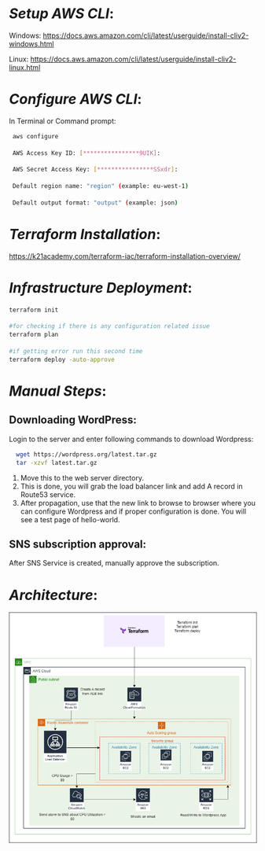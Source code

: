 # _**Setup AWS CLI**_:

Windows:
https://docs.aws.amazon.com/cli/latest/userguide/install-cliv2-windows.html

Linux:
https://docs.aws.amazon.com/cli/latest/userguide/install-cliv2-linux.html


# _**Configure AWS CLI**_:

In Terminal or Command prompt:


```bash
 aws configure
 
 AWS Access Key ID: [****************9UIK]:
 
 AWS Secret Access Key: [****************SSxdr]:
 
 Default region name: "region" (example: eu-west-1)
 
 Default output format: "output" (example: json)
```


# _**Terraform Installation**_:

https://k21academy.com/terraform-iac/terraform-installation-overview/


# _**Infrastructure Deployment**_:

```bash
terraform init

#for checking if there is any configuration related issue
terraform plan 

#if getting error run this second time
terraform deploy -auto-approve 
```


# _**Manual Steps**_:

## Downloading WordPress:

Login to the server and enter following commands to download Wordpress:

```bash
  wget https://wordpress.org/latest.tar.gz
  tar -xzvf latest.tar.gz
```

1. Move this to the web server directory. 
2. This is done, you will grab the load balancer link and add A record in Route53 service. 
3. After propagation, use that the new link to browse to browser where you can configure Wordpress and if proper configuration is done. You will see a test page of hello-world.

## SNS subscription approval:

After SNS Service is created, manually approve the subscription. 



# _**Architecture**_:

![App Screenshot](https://raw.githubusercontent.com/yaseenzafar/Terraform-AWS-Beanstalk/main/Terraform%20and%20AWS%20Beanstalk%20architecture.png)
